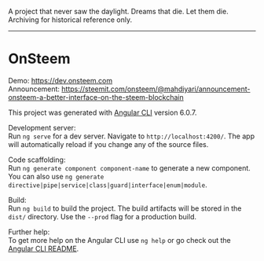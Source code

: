 A project that never saw the daylight.
Dreams that die. Let them die.
Archiving for historical reference only.

***

# OnSteem
Demo: https://dev.onsteem.com  
Announcement: https://steemit.com/onsteem/@mahdiyari/announcement-onsteem-a-better-interface-on-the-steem-blockchain  


This project was generated with [Angular CLI](https://github.com/angular/angular-cli) version 6.0.7.  

Development server:  
Run `ng serve` for a dev server. Navigate to `http://localhost:4200/`. The app will automatically reload if you change any of the source files.
  
Code scaffolding:  
Run `ng generate component component-name` to generate a new component. You can also use `ng generate directive|pipe|service|class|guard|interface|enum|module`.
  
Build:  
Run `ng build` to build the project. The build artifacts will be stored in the `dist/` directory. Use the `--prod` flag for a production build.
  
Further help:  
To get more help on the Angular CLI use `ng help` or go check out the [Angular CLI README](https://github.com/angular/angular-cli/blob/master/README.md).
